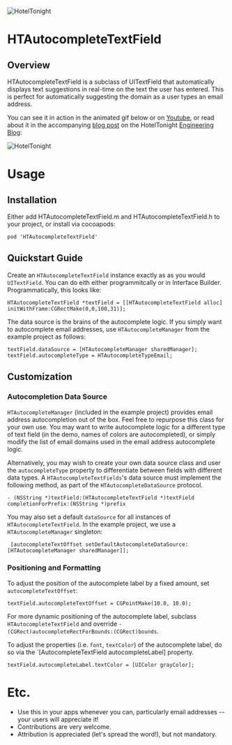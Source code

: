 <img src="https://raw.github.com/hoteltonight/HTAutocompleteTextField/master/ht-logo-black.png" alt="HotelTonight" title="HotelTonight" style="display:block; margin: 10px auto 30px auto;">

# HTAutocompleteTextField

## Overview

HTAutocompleteTextField is a subclass of UITextField that automatically displays text suggestions in real-time on the text the user has entered.  This is perfect for automatically suggesting the domain as a user types an email address.

You can see it in action in the animated gif below or on [Youtube](http://youtu.be/lzqB4MXluvY), or read about it in the accompanying [blog post](http://engineering.hoteltonight.com/lets-stop-making-our-users-type-gmailcom) on the HotelTonight [Engineering Blog](http://engineering.hoteltonight.com/):

<img src="https://raw.github.com/hoteltonight/HTAutocompleteTextField/master/demo.gif" alt="HotelTonight" title="HTAutocompleteTextField in action" style="display:block; margin: 10px auto 30px auto; align:center">

# Usage

## Installation

Either add HTAutocompleteTextField.m and HTAutocompleteTextField.h to your project, or install via cocoapods:

    pod 'HTAutocompleteTextField'

## Quickstart Guide

Create an `HTAutocompleteTextField` instance exactly as as you would `UITextField`.  You can do eith either programmitcally or in Interface Builder.  Programmatically, this looks like:

    HTAutocompleteTextField *textField = [[HTAutocompleteTextField alloc] initWithFrame:CGRectMake(0,0,100,31)];

The data source is the brains of the autocomplete logic.  If you simply want to autocomplete email addresses, use `HTAutocompleteManager` from the example project as follows:

    textField.dataSource = [HTAutocompleteManager sharedManager];
    textField.autocompleteType = HTAutocompleteTypeEmail;

## Customization

### Autocompletion Data Source

`HTAutocompleteManager` (included in the example project) provides email address autocompletion out of the box.  Feel free to repurpose this class for your own use.  You may want to write autocomplete logic for a different type of text field (in the demo, names of colors are autocompleted), or simply modify the list of email domains used in the email address autocomplete logic.

Alternatively, you may wish to create your own data source class and user the `autocompleteType` property to differentiate between fields with different data types.  A `HTAutocompleteTextFields`'s data source must implement the following method, as part of the `HTAutocompleteDataSource` protocol.

    - (NSString *)textField:(HTAutocompleteTextField *)textField completionForPrefix:(NSString *)prefix

You may also set a default `dataSource` for all instances of `HTAutocompleteTextField`.  In the example project, we use a `HTAutocompleteManager` singleton:

     [autocompleteTextOffset setDefaultAutocompleteDataSource:[HTAutocompleteManager sharedManager]];

### Positioning and Formatting

To adjust the position of the autocomplete label by a fixed amount, set `autocompleteTextOffset`:

    textField.autocompleteTextOffset = CGPointMake(10.0, 10.0);

For more dynamic positioning of the autocomplete label, subclass `HTAutocompleteTextField` and override `- (CGRect)autocompleteRectForBounds:(CGRect)bounds`.

To adjust the properties (i.e. `font`, `textColor`) of the autocomplete label, do so via the `[AutocompleteTextField autocompleteLabel] property.

    textField.autocompleteLabel.textColor = [UIColor grayColor];
    
# Etc.

* Use this in your apps whenever you can, particularly email addresses -- your users will appreciate it!
* Contributions are very welcome.
* Attribution is appreciated (let's spread the word!), but not mandatory.
